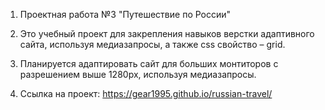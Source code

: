 1. Проектная работа №3 "Путешествие по России"

2. Это учебный проект для закрепления навыков верстки адаптивного сайта, используя медиазапросы, а также css свойство – grid.

3. Планируется адаптировать сайт для больших монтиторов с разрешением выше 1280px, используя медиазапросы.

4. Ссылка на проект: https://gear1995.github.io/russian-travel/
